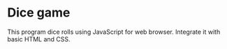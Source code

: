 # Dice game
This program dice rolls using JavaScript for web browser. Integrate it with basic HTML and CSS.




